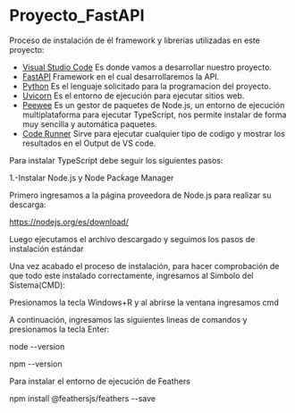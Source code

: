 # Proyecto_FastAPI

Proceso de instalación de él framework y librerias utilizadas en este proyecto:

 - [Visual Studio Code](https://code.visualstudio.com)
Es donde vamos a desarrollar nuestro  proyecto.
 - [FastAPI](https://fastapi.tiangolo.com)
Framework en el cual desarrollaremos la API.
 - [Python](https://www.python.org)
Es el lenguaje solicitado para la programacion del proyecto.
 - [Uvicorn](https://www.uvicorn.org)
Es el entorno de ejecución para ejecutar sitios web. 
- [Peewee](http://docs.peewee-orm.com/en/latest/)
Es un gestor de paquetes de Node.js, un entorno de ejecución multiplataforma para ejecutar TypeScript, nos permite instalar de forma muy sencilla y automática paquetes.
 - [Code Runner](https://marketplace.visualstudio.com/items?itemName=formulahendry.code-runner)
Sirve para ejecutar cualquier tipo de codigo y mostrar los resultados en el Output de VS code.

Para instalar TypeScript debe seguir los siguientes pasos:

1.-Instalar Node.js y Node Package Manager

Primero ingresamos a la página proveedora de Node.js para realizar su descarga:

https://nodejs.org/es/download/

Luego ejecutamos el archivo descargado y seguimos los pasos de instalación estándar

Una vez acabado el proceso de instalación, para hacer comprobación de que todo este instalado correctamente, ingresamos al Simbolo del Sistema(CMD):

Presionamos la tecla Windows+R y al abrirse la ventana ingresamos cmd

A continuación, ingresamos las siguientes lineas de comandos y presionamos la tecla Enter:

node --version

npm --version 

Para instalar el entorno de ejecución de Feathers

npm install @feathersjs/feathers --save
